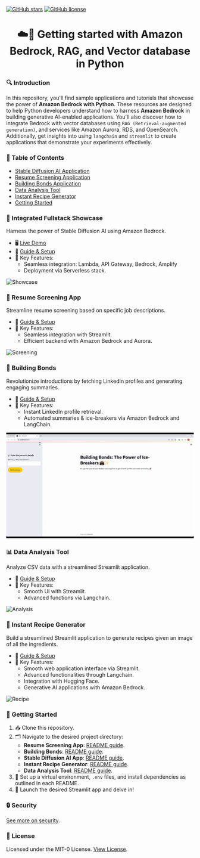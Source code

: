 [![GitHub stars](https://img.shields.io/github/stars/build-on-aws?color=blue&style=flat-square)](https://github.com/build-on-aws/llm-rag-vectordb-python/stargazers) [![GitHub license](https://img.shields.io/github/license/build-on-aws/llm-rag-vectordb-python?color=green&style=flat-square)](https://github.com/build-on-aws/llm-rag-vectordb-python/blob/main/LICENSE)

<h1 align="center">☁️🐍 Getting started with Amazon Bedrock, RAG, and Vector database in Python</h1>

### 🔍 Introduction
In this repository, you'll find sample applications and tutorials that showcase the power of **Amazon Bedrock with Python**. These resources are designed to help Python developers understand how to harness **Amazon Bedrock** in building generative AI-enabled applications. You'll also discover how to integrate Bedrock with vector databases using `RAG (Retrieval-augmented generation)`, and services like Amazon Aurora, RDS, and OpenSearch. Additionally, get insights into using `langchain` and `streamlit` to create applications that demonstrate your experiments effectively.

### 📑 Table of Contents
- [Stable Diffusion AI Application](#integrated-fullstack-showcase)
- [Resume Screening Application](#resume-screening-app)
- [Building Bonds Application](#building-bonds)
- [Data Analysis Tool](#data-analysis-tool)
- [Instant Recipe Generator](#instant-recipe-generator)
- [Getting Started](#getting-started)

### 🚀 Integrated Fullstack Showcase
Harness the power of Stable Diffusion AI using Amazon Bedrock.
- 🖥 [Live Demo](https://main.d1zbstr6nltjhw.amplifyapp.com/)
- 📖 [Guide & Setup](image-generation-node-js-app/README.md)
- 🌠 Key Features:
    - Seamless integration: Lambda, API Gateway, Bedrock, Amplify
    - Deployment via Serverless stack.

![Showcase](image-generation-node-js-app/img/img-gen.gif)

### 📄 Resume Screening App
Streamline resume screening based on specific job descriptions.
- 📖 [Guide & Setup](resume-screening-app/README.md)
- 🌠 Key Features:
    - Seamless integration with Streamlit.
    - Efficient backend with Amazon Bedrock and Aurora.

![Screening](resume-screening-app/Resume-Screener.gif)

### 🤝 Building Bonds
Revolutionize introductions by fetching LinkedIn profiles and generating engaging summaries.
- 📖 [Guide & Setup](building-bonds/README.md)
- 🌠 Key Features:
    - Instant LinkedIn profile retrieval.
    - Automated summaries & ice-breakers via Amazon Bedrock and LangChain.

![Bonds](building-bonds/boundbuilding.gif)

### 📊 Data Analysis Tool
Analyze CSV data with a streamlined Streamlit application.
- 📖 [Guide & Setup](data-analysis-tool/README.md)
- 🌠 Key Features:
    - Smooth UI with Streamlit.
    - Advanced functions via Langchain.

![Analysis](data-analysis-tool/da.gif)

### 🥘 Instant Recipe Generator
Build a streamlined Streamlit application to generate recipes given an image of all the ingredients.
- 📖 [Guide & Setup](/llm-rag-vectordb-python/ingredient-to-recipe/README.md)
- 🌠 Key Features:
    - Smooth web application interface via Streamlit.
    - Advanced functionalities through Langchain.
    - Integration with Hugging Face.
    - Generative AI applications with Amazon Bedrock.

![Recipe](/llm-rag-vectordb-python/ingredient-to-recipe/rec.gif)

### 💼 **Getting Started**

1. 📥 Clone this repository.
2. 🗂 Navigate to the desired project directory:
    - **Resume Screening App**: [README guide](resume-screening-app/README.md).
    - **Building Bonds**: [README guide](building-bonds/README.md).
    - **Stable Diffusion AI App**: [README guide](image-generation-node-js-app/README.md).
    - **Instant Recipe Generator**: [README guide](ingredient-to-recipe/README.md).
    - **Data Analysis Tool**: [README guide](data-analysis-tool/README.md).
3. 🔧 Set up a virtual environment, `.env` files, and install dependencies as outlined in each README.
4. 🚀 Launch the desired Streamlit app and delve in!


### 🔒 **Security**
[See more on security](CONTRIBUTING.md#security-issue-notifications).

### 📜 **License**
Licensed under the MIT-0 License. [View License](LICENSE).
